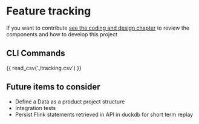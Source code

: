 # Feature tracking

If you want to contribute [see the coding and design chapter](./coding/index.md) to review the components and how to develop this project

## CLI Commands

{{ read_csv('./tracking.csv') }}

## Future items to consider

* Define a Data as a product project structure
* Integration tests
* Persist Flink statements retrieved in API in duckdb for short term replay